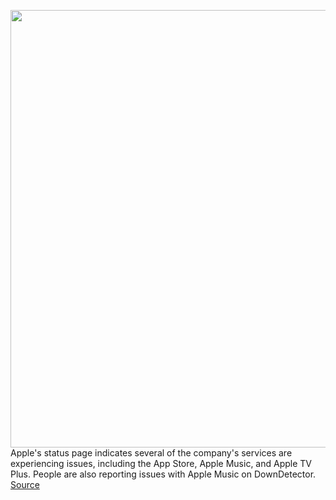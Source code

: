 <img src='https://cdn.vox-cdn.com/thumbor/lDxEz8ZiOvTngOzEtL_IanQ9j4w=/0x0:2040x1360/1200x800/filters:focal(857x517:1183x843)/cdn.vox-cdn.com/uploads/chorus_image/image/67449278/acastro_180604_1777_apple_wwdc_0001.0.jpg' width='700px' /><br/>
Apple's status page indicates several of the company's services are experiencing issues, including the App Store, Apple Music, and Apple TV Plus. People are also reporting issues with Apple Music on DownDetector.
<a href='https://www.theverge.com/2020/9/22/21450882/apple-app-store-music-tv-plus-services-issues-down-outage'> Source <a/>